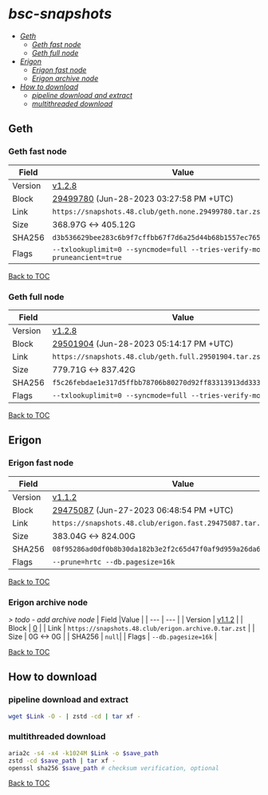 # *bsc-snapshots*


- *[Geth](#geth)*
    - *[Geth fast node](#geth-fast-node)*
    - *[Geth full node](#geth-full-node)*
- *[Erigon](#erigon)*
    - *[Erigon fast node](#erigon-fast-node)*
    - *[Erigon archive node](#erigon-archive-node)*
- *[How to download](#how-to-download)*
    - *[pipeline download and extract](#pipeline-download-and-extract)*
    - *[multithreaded download](#multithreaded-download)*

## Geth
### Geth fast node

| Field |Value |
| --- | --- |
| Version | [v1.2.8](https://github.com/bnb-chain/bsc/releases/tag/v1.2.8) |
| Block | [29499780](https://bscscan.com/block/29499780) (Jun-28-2023 03:27:58 PM +UTC) |
| Link | `https://snapshots.48.club/geth.none.29499780.tar.zst` |
| Size | 368.97G <-> 405.12G |
| SHA256 | `d3b536629bee283c6b9f7cffbb67f7d6a25d44b68b1557ec765705c23e2e6b1a` |
| Flags | `--txlookuplimit=0 --syncmode=full --tries-verify-mode=none --pruneancient=true` |

[Back to TOC](#bsc-snapshots)

### Geth full node

| Field |Value |
| --- | --- |
| Version | [v1.2.8](https://github.com/bnb-chain/bsc/releases/tag/v1.2.8) |
| Block | [29501904](https://bscscan.com/block/29501904) (Jun-28-2023 05:14:17 PM +UTC) |
| Link | `https://snapshots.48.club/geth.full.29501904.tar.zst` |
| Size | 779.71G <-> 837.42G |
| SHA256 | `f5c26febdae1e317d5ffbb78706b80270d92ff83313913dd333c590a063754dc` |
| Flags | `--txlookuplimit=0 --syncmode=full --tries-verify-mode=local` |

[Back to TOC](#bsc-snapshots)

## Erigon
### Erigon fast node

| Field |Value |
| --- | --- |
| Version | [v1.1.2](https://github.com/node-real/bsc-erigon/releases/tag/v1.1.2) |
| Block | [29475087](https://bscscan.com/block/29475087) (Jun-27-2023 06:48:54 PM +UTC) |
| Link | `https://snapshots.48.club/erigon.fast.29475087.tar.zst` |
| Size | 383.04G <-> 824.00G |
| SHA256 | `08f95286ad0df0b8b30da182b3e2f2c65d47f0af9d959a26da67ed0403fe7520`|
| Flags | `--prune=hrtc --db.pagesize=16k` |

[Back to TOC](#bsc-snapshots)

### Erigon archive node

*\> todo - add archive node*
| Field |Value |
| --- | --- |
| Version | [v1.1.2](https://github.com/node-real/bsc-erigon/releases/tag/v1.1.2) |
| Block | [0](https://bscscan.com/block/0) |
| Link | `https://snapshots.48.club/erigon.archive.0.tar.zst` |
| Size | 0G <-> 0G |
| SHA256 | `null`|
| Flags | `--db.pagesize=16k` |

[Back to TOC](#bsc-snapshots)


## How to download
### pipeline download and extract

```bash
wget $Link -O - | zstd -cd | tar xf -
```

### multithreaded download

```bash
aria2c -s4 -x4 -k1024M $Link -o $save_path
zstd -cd $save_path | tar xf -
openssl sha256 $save_path # checksum verification, optional
```

[Back to TOC](#bsc-snapshots)
